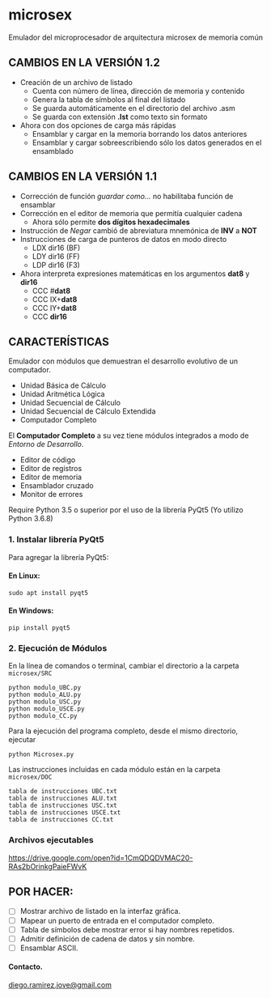 # microsex
Emulador del microprocesador de arquitectura microsex de memoria común

## CAMBIOS EN LA VERSIÓN 1.2

- Creación de un archivo de listado
  - Cuenta con número de línea, dirección de memoria y contenido
  - Genera la tabla de símbolos al final del listado
  - Se guarda automáticamente en el directorio del archivo .asm
  - Se guarda con extensión **.lst** como texto sin formato
- Ahora con dos opciones de carga más rápidas
  - Ensamblar y cargar en la memoria borrando los datos anteriores
  - Ensamblar y cargar sobreescribiendo sólo los datos generados en el ensamblado

## CAMBIOS EN LA VERSIÓN 1.1

- Corrección de función *guardar como...* no habilitaba función de ensamblar
- Corrección en el editor de memoria que permitía cualquier cadena
  - Ahora sólo permite **dos dígitos hexadecimales**
- Instrucción de *Negar* cambió de abreviatura mnemónica de **INV** a **NOT**
- Instrucciones de carga de punteros de datos en modo directo
  - LDX dir16 (BF)
  - LDY dir16 (FF)
  - LDP dir16 (F3)
- Ahora interpreta expresiones matemáticas en los argumentos **dat8** y **dir16**
  - CCC #**dat8**
  - CCC IX+**dat8**
  - CCC IY+**dat8**
  - CCC **dir16**


## CARACTERÍSTICAS
Emulador con módulos que demuestran el desarrollo evolutivo de un computador.

- Unidad Básica de Cálculo
- Unidad Aritmética Lógica
- Unidad Secuencial de Cálculo
- Unidad Secuencial de Cálculo Extendida
- Computador Completo

El **Computador Completo** a su vez tiene módulos integrados a modo de *Entorno de Desarrollo*.

- Editor de código
- Editor de registros
- Editor de memoria
- Ensamblador cruzado
- Monitor de errores

Require Python 3.5 o superior por el uso de la librería PyQt5
(Yo utilizo Python 3.6.8)

### 1. Instalar librería PyQt5

Para agregar la librería PyQt5:

#### En Linux:

    sudo apt install pyqt5

#### En Windows:

    pip install pyqt5


### 2. Ejecución de Módulos

En la línea de comandos o terminal, cambiar el directorio a la carpeta `microsex/SRC`

```  
python modulo_UBC.py
python modulo_ALU.py
python modulo_USC.py
python modulo_USCE.py
python modulo_CC.py
```

Para la ejecución del programa completo, desde el mismo directorio, ejecutar

    python Microsex.py

Las instrucciones incluidas en cada módulo están en la carpeta `microsex/DOC`

```
tabla de instrucciones UBC.txt
tabla de instrucciones ALU.txt
tabla de instrucciones USC.txt
tabla de instrucciones USCE.txt
tabla de instrucciones CC.txt
```

### Archivos ejecutables

https://drive.google.com/open?id=1CmQDQDVMAC20-RAs2bOrinkgPaieFWvK

## POR HACER:

- [ ] Mostrar archivo de listado en la interfaz gráfica.
- [ ] Mapear un puerto de entrada en el computador completo.
- [ ] Tabla de símbolos debe mostrar error si hay nombres repetidos.
- [ ] Admitir definición de cadena de datos y sin nombre.
- [ ] Ensamblar ASCII.

#### Contacto.
diego.ramirez.jove@gmail.com
